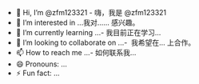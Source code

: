 - 👋 Hi, I’m @zfm123321   -  嗨，我是 @zfm123321
- 👀 I’m interested in ...我对...... 感兴趣。
- 🌱 I’m currently learning ...- 我目前正在学习...
- 💞️ I’m looking to collaborate on ...- ️ 我希望在... 上合作。
- 📫 How to reach me ...-  如何联系我...
- 😄 Pronouns: ...
- ⚡ Fun fact: ...

<!---   <！---
zfm123321/zfm123321 is a ✨ special ✨ repository because its `README.md` (this file) appears on your GitHub profile.zfm123321/zfm123321 是一个特殊的仓库，因为它的 `README.md`(这个文件)出现在你的 GitHub 个人资料中。
You can click the Preview link to take a look at your changes.您可以点击 Preview 链接查看您的更改。
--->
